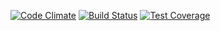 [![Code Climate](https://codeclimate.com/github/Stakulik/stormtroopers/badges/gpa.svg)](https://codeclimate.com/github/Stakulik/stormtroopers)
[![Build Status](https://travis-ci.org/Stakulik/stormtroopers.svg?branch=master)](https://travis-ci.org/Stakulik/stormtroopers)
[![Test Coverage](https://codeclimate.com/github/Stakulik/stormtroopers/badges/coverage.svg)](https://codeclimate.com/github/Stakulik/stormtroopers/coverage)